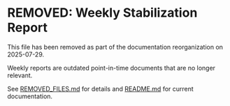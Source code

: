 # REMOVED: Weekly Stabilization Report

This file has been removed as part of the documentation reorganization on 2025-07-29.

Weekly reports are outdated point-in-time documents that are no longer relevant.

See [REMOVED_FILES.md](REMOVED_FILES.md) for details and [README.md](README.md) for current documentation.
